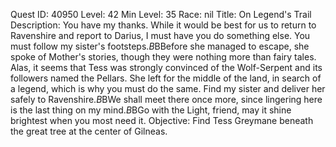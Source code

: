 Quest ID: 40950
Level: 42
Min Level: 35
Race: nil
Title: On Legend's Trail
Description: You have my thanks. While it would be best for us to return to Ravenshire and report to Darius, I must have you do something else. You must follow my sister's footsteps.$B$BBefore she managed to escape, she spoke of Mother's stories, though they were nothing more than fairy tales. Alas, it seems that Tess was strongly convinced of the Wolf-Serpent and its followers named the Pellars. She left for the middle of the land, in search of a legend, which is why you must do the same. Find my sister and deliver her safely to Ravenshire.$B$BWe shall meet there once more, since lingering here is the last thing on my mind.$B$BGo with the Light, friend, may it shine brightest when you most need it.
Objective: Find Tess Greymane beneath the great tree at the center of Gilneas.
